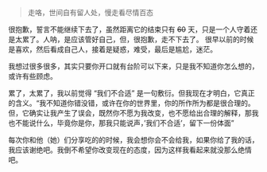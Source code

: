 
>走咯，世间自有留人处，慢走看尽情百态

很抱歉，誓言不能继续下去了，虽然距离它的结束只有 ~~60~~ 天，只是一个人守着还是太累了。人呐，是应该管好自己，但，很抱歉，走不下去了。
很早以前的时候是喜欢，然后看成自己人，接着是疑惑，难受，最后是尴尬，迷茫。

我想过很多很多，其实只要你开口就有台阶可以下来，只是我不知道你怎么想的，或许有些顾虑。

累了，太累了，我以前觉得 “我们不合适” 是一句敷衍。但我现在才明白，它真正的含义。“我不知道你错没错，或许在你的世界里，你的所作所为都是很合理的。但，它确实让我产生了误会，既然你不愿为我改变，也不愿给出合理的解释，那我也不能说什么，毕竟你是你，那我只能说声，’我们不合适’，留下一份体面”

每次你和他（她）们分享吃的的时候，我会想你会不会给我，如果你给了我的话，我应该谢绝吧。我倒不希望你改变现在的态度，因为这样我看起来就没那么绝情吧。
